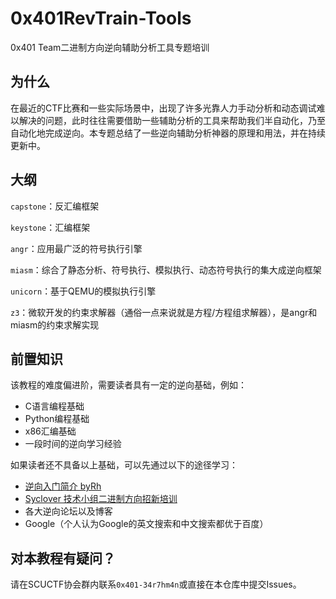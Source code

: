 # 0x401RevTrain-Tools

0x401 Team二进制方向逆向辅助分析工具专题培训

## 为什么

在最近的CTF比赛和一些实际场景中，出现了许多光靠人力手动分析和动态调试难以解决的问题，此时往往需要借助一些辅助分析的工具来帮助我们半自动化，乃至自动化地完成逆向。本专题总结了一些逆向辅助分析神器的原理和用法，并在持续更新中。

## 大纲

`capstone`：反汇编框架

`keystone`：汇编框架

`angr`：应用最广泛的符号执行引擎

`miasm`：综合了静态分析、符号执行、模拟执行、动态符号执行的集大成逆向框架

`unicorn`：基于QEMU的模拟执行引擎

`z3`：微软开发的约束求解器（通俗一点来说就是方程/方程组求解器），是angr和miasm的约束求解实现

## 前置知识

该教程的难度偏进阶，需要读者具有一定的逆向基础，例如：

- C语言编程基础
- Python编程基础
- x86汇编基础
- 一段时间的逆向学习经验

如果读者还不具备以上基础，可以先通过以下的途径学习：

- [逆向入门简介 byRh](https://www.scuctf.com/ctfwiki/reverse/%E9%80%86%E5%90%91%E5%85%A5%E9%97%A8%E7%AE%80%E4%BB%8Bbyrh/)
- [Syclover 技术小组二进制方向招新培训](https://github.com/SycloverTeam/SycRevLearn)
- 各大逆向论坛以及博客
- Google（个人认为Google的英文搜索和中文搜索都优于百度）

## 对本教程有疑问？

请在SCUCTF协会群内联系`0x401-34r7hm4n`或直接在本仓库中提交Issues。


